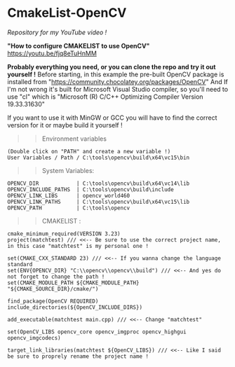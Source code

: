 # CmakeList-OpenCV
*Repository for my YouTube video !*

**"How to configure CMAKELIST to use OpenCV"**
https://youtu.be/fjq8eTuHnMM

**Probably everything you need, or you can clone the repo and try it out yourself !**
Before starting, in this example the pre-built OpenCV package is installed from "https://community.chocolatey.org/packages/OpenCV"
And If I'm not wrong it's built for Microsoft Visual Studio compiler, so you'll need to use "cl" which is "Microsoft (R) C/C++ Optimizing Compiler Version 19.33.31630"

If you want to use it with MinGW or GCC you will have to find the correct version for it or maybe build it yourself !

>> Environment variables 
```
(Double click on "PATH" and create a new variable !)
User Variables / Path / C:\tools\opencv\build\x64\vc15\bin
```


>> System Variables:
```
OPENCV_DIR            | C:\tools\opencv\build\x64\vc14\lib
OPENCV_INCLUDE_PATHS  | C:\tools\opencv\build\include
OPENCV_LINK_LIBS      | opencv_world460
OPENCV_LINK_PATHS     | C:\tools\opencv\build\x64\vc15\lib
OPENCV_PATH           | C:\tools\opencv
```

>> CMAKELIST :
```
cmake_minimum_required(VERSION 3.23)
project(matchtest) /// <<-- Be sure to use the correct project name, in this case "matchtest" is my personal one !

set(CMAKE_CXX_STANDARD 23) /// <<-- If you wanna change the language standard
set(ENV{OPENCV_DIR} "C:\\opencv\\opencv\\build") /// <<-- And yes do not forget to change the path !
set(CMAKE_MODULE_PATH ${CMAKE_MODULE_PATH} "${CMAKE_SOURCE_DIR}/cmake/")

find_package(OpenCV REQUIRED)
include_directories(${OpenCV_INCLUDE_DIRS})

add_executable(matchtest main.cpp) /// <<-- Change "matchtest"

set(OpenCV_LIBS opencv_core opencv_imgproc opencv_highgui opencv_imgcodecs)

target_link_libraries(matchtest ${OpenCV_LIBS}) /// <<-- Like I said be sure to proprely rename the project name !
```
